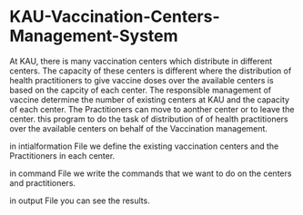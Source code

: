 # KAU-Vaccination-Centers-Management-System

At KAU, there is many vaccination centers which distribute in different centers. The capacity of these centers is different where the distribution of health practitioners to give vaccine doses over the available centers is based on the capcity of each center. The responsible management of vaccine determine the number of existing centers at KAU and the capacity of each center. The Practitioners can move to aonther center or to leave the center. this program to do the task of distribution of of health practitioners over the available centers on behalf of the Vaccination management. 

in intialformation File we define the existing vaccination centers and the Practitioners in each center.

in command File we write the commands that we want to do on the centers and practitioners.

in output File you can see the results.
